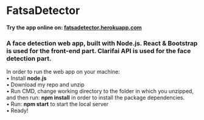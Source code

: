 # FatsaDetector
<b> Try the app online on: <a href="https://fatsadetector.herokuapp.com/">fatsadetector.herokuapp.com</a> </b>
<h3>A face detection web app, built with Node.js.  
React & Bootstrap is used for the front-end part.  
Clarifai API is used for the face detection part.</h3>

In order to run the web app on your machine:  
• Install <b>node.js</b>  
• Download my repo and unzip  
• Run CMD, change working directory to the folder in which you unzipped, and then run: <b>npm install</b>  in order to install the package dependencies.  
• Run: <b>npm start</b> to start the local server  
• Ready!
